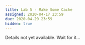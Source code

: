 ```yaml
---
title: Lab 5 - Make Some Cache
assigned: 2020-04-17 23:59
due: 2020-04-29 23:59
hidden: true
---
```

Details not yet available. Wait for it...

<!--more-->

